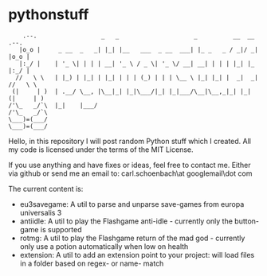 pythonstuff
===========
        .--.                  _   _                     _          __  __      .--.
       |o_o |     _ __  _   _| |_| |__   ___  _ __  ___| |_ _   _ / _|/ _|    |o_o |
       |:_/ |    | '_ \| | | | __| '_ \ / _ \| '_ \/ __| __| | | | |_| |_     |:_/ |
      //   \ \   | |_) | |_| | |_| | | | (_) | | | \__ \ |_| |_| |  _|  _|   //   \ \
     (|     | )  | .__/ \__, |\__|_| |_|\___/|_| |_|___/\__|\__,_|_| |_|    (|     | )
    /'\_   _/`\  |_|    |___/                                              /'\_   _/`\
    \___)=(___/                                                            \___)=(___/

Hello, in this repository I will post random Python stuff which I created.
All my code is licensed under the terms of the MIT License.

If you use anything and have fixes or ideas, feel free to contact me.
Either via github or send me an email to:
carl.schoenbach\at
googlemail\dot
com


The current content is:
* eu3savegame: A util to parse and unparse save-games from europa universalis 3
* antiidle: A util to play the Flashgame anti-idle - currently only the button-game is supported
* rotmg: A util to play the Flashgame return of the mad god - currently only use a potion automatically when low on health
* extension: A util to add an extension point to your project: will load files in a folder based on regex- or name- match
